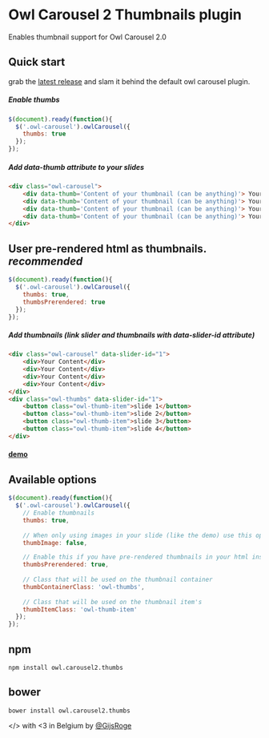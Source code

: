 # Owl Carousel 2 Thumbnails plugin
Enables thumbnail support for Owl Carousel 2.0

## Quick start
grab the [latest release](https://github.com/gijsroge/OwlCarousel2-Thumbs/archive/0.1.7.tar.gz) and slam it behind the default owl carousel plugin.

##### Enable thumbs
```javascript
$(document).ready(function(){
  $('.owl-carousel').owlCarousel({
    thumbs: true
  });
});
```
##### Add data-thumb attribute to your slides
```html
<div class="owl-carousel">
    <div data-thumb='Content of your thumbnail (can be anything)'> Your Content </div>
    <div data-thumb='Content of your thumbnail (can be anything)'> Your Content </div>
    <div data-thumb='Content of your thumbnail (can be anything)'> Your Content </div>
    <div data-thumb='Content of your thumbnail (can be anything)'> Your Content </div>
</div>
```


## User pre-rendered html as thumbnails. **_recommended_**
```javascript
$(document).ready(function(){
  $('.owl-carousel').owlCarousel({
    thumbs: true,
    thumbsPrerendered: true
  });
});
```
##### Add thumbnails (link slider and thumbnails with data-slider-id attribute)
```html
<div class="owl-carousel" data-slider-id="1">
    <div>Your Content</div>
    <div>Your Content</div>
    <div>Your Content</div>
    <div>Your Content</div>
</div>
<div class="owl-thumbs" data-slider-id="1">
    <button class="owl-thumb-item">slide 1</button>
    <button class="owl-thumb-item">slide 2</button>
    <button class="owl-thumb-item">slide 3</button>
    <button class="owl-thumb-item">slide 4</button>
</div>
```

#### [demo](http://gijsroge.github.io/owl-carousel2-thumbs)

## Available options
```javascript
$(document).ready(function(){
  $('.owl-carousel').owlCarousel({
    // Enable thumbnails
    thumbs: true,
  
    // When only using images in your slide (like the demo) use this option to dynamicly create thumbnails without using the attribute data-thumb.
    thumbImage: false,

    // Enable this if you have pre-rendered thumbnails in your html instead of letting this plugin generate them. This is recommended as it will prevent FOUC
    thumbsPrerendered: true,
    
    // Class that will be used on the thumbnail container
    thumbContainerClass: 'owl-thumbs',
    
    // Class that will be used on the thumbnail item's
    thumbItemClass: 'owl-thumb-item'
  });
});
```

## npm
```
npm install owl.carousel2.thumbs
```

## bower
```
bower install owl.carousel2.thumbs
```

</> with <3 in Belgium by [@GijsRoge](https://twitter.com/GijsRoge)
